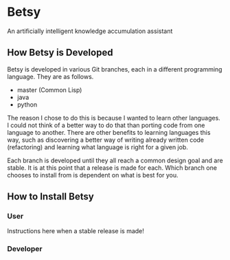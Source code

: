 # Betsy
An artificially intelligent knowledge accumulation assistant

## How Betsy is Developed
Betsy is developed in various Git branches, each in a different
programming language. They are as follows.

- master (Common Lisp)
- java
- python

The reason I chose to do this is because I wanted to learn other
languages. I could not think of a better way to do that than
porting code from one language to another. There are other
benefits to learning languages this way, such as discovering a
better way of writing already written code (refactoring) and
learning what language is right for a given job.

Each branch is developed until they all reach a common design
goal and are stable. It is at this point that a release is made
for each. Which branch one chooses to install from is dependent
on what is best for you.

## How to Install Betsy

### User
Instructions here when a stable release is made!

### Developer

